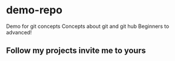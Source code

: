 # demo-repo
Demo for git concepts
Concepts about git and git hub
Beginners to advanced!

## Follow my projects invite me to yours